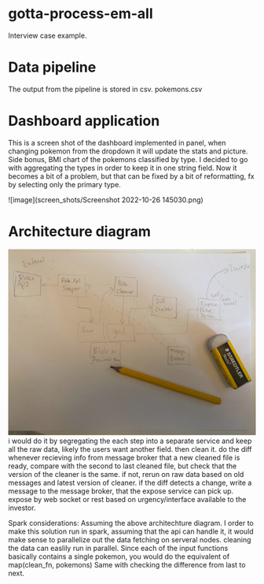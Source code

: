 # gotta-process-em-all
Interview case example.
# Data pipeline
The output from the pipeline is stored in csv. pokemons.csv

# Dashboard application
This is a screen shot of the dashboard implemented in panel, when changing pokemon from the
dropdown it will update the stats and picture. Side bonus, BMI chart of the pokemons classified by type. 
I decided to go with aggregating the types in order to keep it in one string field. Now it becomes
a bit of a problem, but that can be fixed by a bit of reformatting, fx by selecting only the primary type.

![image](screen_shots/Screenshot 2022-10-26 145030.png)


# Architecture diagram
![image](architecture_diagram.jpg)
i would do it by segregating the each step into a separate service and keep all the raw data,
likely the users want another field. then clean it. do the diff whenever recieving info from message broker 
that a new cleaned file is ready, compare with the second to last cleaned file, but check that the version of the 
cleaner is the same. if not, rerun on raw data based on old messages and latest version of cleaner.
if the diff detects a change, write a message to the message broker, that the expose service can pick up. 
expose by web socket or rest based on urgency/interface available to the investor.

Spark considerations:
Assuming the above architechture diagram.
I order to make this solution run in spark, assuming that the api can handle it, it would 
make sense to parallelize out the data fetching on serveral nodes. 
 cleaning the data can easlily run in parallel.
Since each of the input functions basically contains a single pokemon, you would do the equivalent of map(clean_fn, pokemons)
Same with checking the difference from last to next.